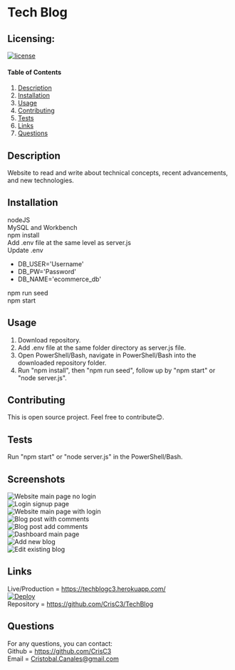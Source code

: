 # Tech Blog

## Licensing:
[![license](https://img.shields.io/badge/license-MIT-blue.svg)](https://shields.io)

#### Table of Contents
1. [Description](#description)
2. [Installation](#installation)
3. [Usage](#usage)
4. [Contributing](#contributing)
5. [Tests](#tests)
6. [Links](#links)
7. [Questions](#questions)

## Description
Website to read and write about technical concepts, recent advancements, and new technologies.

## Installation
nodeJS  
MySQL and Workbench  
npm install  
Add .env file at the same level as server.js  
Update .env  
- DB_USER='Username'  
- DB_PW='Password'  
- DB_NAME='ecommerce_db'  

npm run seed  
npm start

## Usage
1. Download repository.
2. Add .env file at the same folder directory as server.js file.
3. Open PowerShell/Bash, navigate in PowerShell/Bash into the downloaded repository folder.
4. Run "npm install", then "npm run seed", follow up by "npm start" or "node server.js".

## Contributing
This is open source project. Feel free to contribute😊.  

## Tests
Run "npm start" or "node server.js" in the PowerShell/Bash.

## Screenshots
![Website main page no login](./screenshots/01-mainpage-nologin.jpg)  
![Login signup page](./screenshots/02-login-signup.jpg)  
![Website main page with login](./screenshots/03-mainpage-login.jpg)  
![Blog post with comments](./screenshots/04-invidual-blog-with-comments.jpg)  
![Blog post add comments](./screenshots/05-add-new-comment.jpg)  
![Dashboard main page](./screenshots/06-dashboard.jpg)  
![Add new blog](./screenshots/07-new-blog-post.jpg)  
![Edit existing blog](./screenshots/08-edit-blog-post.jpg)  

## Links
Live/Production = https://techblogc3.herokuapp.com/  
[![Deploy](https://www.herokucdn.com/deploy/button.svg)](https://techblogc3.herokuapp.com/)  
Repository = https://github.com/CrisC3/TechBlog  

## Questions
For any questions, you can contact:  
Github = https://github.com/CrisC3  
Email  = Cristobal.Canales@gmail.com
